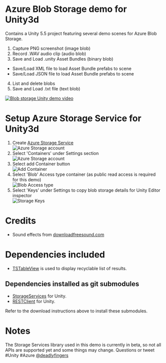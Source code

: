# Azure Blob Storage demo for Unity3d
Contains a Unity 5.5 project featuring several demo scenes for Azure Blob Storage.  

1. Capture PNG screenshot (image blob)  
2. Record .WAV audio clip (audio blob)  
3. Save and Load .unity Asset Bundles (binary blob) 
  - Save/Load XML file to load Asset Bundle prefabs to scene
  - Save/Load JSON file to load Asset Bundle prefabs to scene  
4. List and delete blobs 
5. Save and Load .txt file (text blob)

[![Blob storage Unity demo video](https://j.gifs.com/98zOxZ.gif)](https://youtu.be/0gpg2xwusjM)

# Setup Azure Storage Service for Unity3d
1. Create [Azure Storage Service](https://portal.azure.com/)  
![Azure Storage account](https://cloud.githubusercontent.com/assets/1880480/23862813/e480f950-0805-11e7-8ada-52acbf197874.png "New Storage > Storage account")
2. Select 'Containers' under Settings section    
![Azure Storage account](https://cloud.githubusercontent.com/assets/1880480/23959558/65ee06d4-099d-11e7-9e5d-00aab6a0a7a5.png "Settings > Containers")
3. Select add Container button  
![Add Container](https://cloud.githubusercontent.com/assets/1880480/23959561/686e5a08-099d-11e7-9e87-8de1938d2c8a.png "+ Container")
4. Select 'Blob' Access type container (as public read access is required for this demo)  
![Blob Access type](https://cloud.githubusercontent.com/assets/1880480/23862822/eab8f21e-0805-11e7-96f0-2d8e7bcb368b.png "Blob")
5. Select 'Keys' under Settings to copy blob storage details for Unity Editor inspector  
![Storage Keys](https://cloud.githubusercontent.com/assets/1880480/23958521/4ea59a80-099a-11e7-9795-e7421ece544c.png "Settings > Keys")

# Credits
- Sound effects from [downloadfreesound.com](http://www.downloadfreesound.com)

# Dependencies included
- [TSTableView](https://bitbucket.org/tacticsoft/tstableview) is used to display recyclable list of results.

## Dependencies installed as git submodules 
* [StorageServices](https://github.com/Unity3dAzure/StorageServices) for Unity.  
* [RESTClient](https://github.com/Unity3dAzure/RESTClient) for Unity.  

Refer to the download instructions above to install these submodules.

# Notes
The Storage Services library used in this demo is currently in beta, so not all APIs are supported yet and some things may change.
Questions or tweet #Unity #Azure [@deadlyfingers](http://twitter.com/deadlyfingers)
